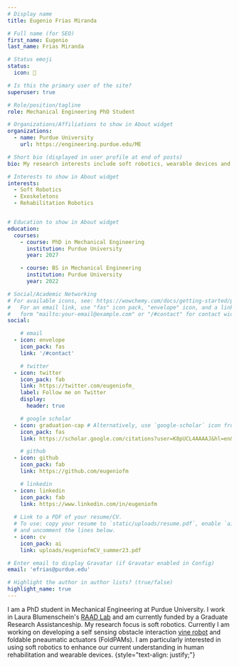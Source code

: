 ```yaml
---
# Display name
title: Eugenio Frias Miranda

# Full name (for SEO)
first_name: Eugenio
last_name: Frias Miranda

# Status emoji
status: 
  icon: 🦾

# Is this the primary user of the site?
superuser: true

# Role/position/tagline
role: Mechanical Engineering PhD Student

# Organizations/Affiliations to show in About widget
organizations:
  - name: Purdue University
    url: https://engineering.purdue.edu/ME

# Short bio (displayed in user profile at end of posts)
bio: My research interests include soft robotics, wearable devices and rehabilitation engineering.

# Interests to show in About widget
interests:
  - Soft Robotics
  - Exoskeletons
  - Rehabilitation Robotics


# Education to show in About widget
education:
  courses:
    - course: PhD in Mechanical Engineering
      institution: Purdue University 
      year: 2027

    - course: BS in Mechanical Engineering
      institution: Purdue University
      year: 2022

# Social/Academic Networking
# For available icons, see: https://wowchemy.com/docs/getting-started/page-builder/#icons
#   For an email link, use "fas" icon pack, "envelope" icon, and a link in the
#   form "mailto:your-email@example.com" or "/#contact" for contact widget.
social:

    # email
  - icon: envelope
    icon_pack: fas
    link: '/#contact'

    # twitter
  - icon: twitter
    icon_pack: fab
    link: https://twitter.com/eugeniofm_
    label: Follow me on Twitter
    display:
      header: true

    # google scholar
  - icon: graduation-cap # Alternatively, use `google-scholar` icon from `ai` icon pack
    icon_pack: fas
    link: https://scholar.google.com/citations?user=K8pUCL4AAAAJ&hl=en&authuser=1

    # github
  - icon: github
    icon_pack: fab
    link: https://github.com/eugeniofm

    # linkedin
  - icon: linkedin
    icon_pack: fab
    link: https://www.linkedin.com/in/eugeniofm
  
  # Link to a PDF of your resume/CV.
  # To use: copy your resume to `static/uploads/resume.pdf`, enable `ai` icons in `params.yaml`,
  # and uncomment the lines below.
  - icon: cv
    icon_pack: ai
    link: uploads/eugeniofmCV_summer23.pdf

# Enter email to display Gravatar (if Gravatar enabled in Config)
email: 'efrias@purdue.edu'

# Highlight the author in author lists? (true/false)
highlight_name: true
---
```


I am a PhD student in Mechanical Engineering at Purdue University. I work in Laura Blumenschein's [RAAD Lab](https://lhblumen.wixsite.com/website-1) and am currently funded by a Graduate Research Assistanceship. 
My research focus is soft robotics. Currently I am working on developing a self sensing obstacle interaction [vine robot](https://www.vinerobots.org/) and 
foldable pneaumatic actuators (FoldPAMs). I am particularly interested in using soft robotics to enhance our current understanding in human rehabilitation and wearable devices.
{style="text-align: justify;"}
